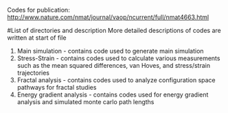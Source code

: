 Codes for publication: http://www.nature.com/nmat/journal/vaop/ncurrent/full/nmat4663.html

#List of directories and description
More detailed descriptions of codes are written at start of file

1. Main simulation - contains code used to generate main simulation
2. Stress-Strain - contains codes used to calculate various measurements such as the mean squared differences, van Hoves, and stress/strain trajectories
3. Fractal analysis - contains codes used to analyze configuration space pathways for fractal studies
4. Energy gradient analysis - contains codes used for energy gradient analysis and simulated monte carlo path lengths


